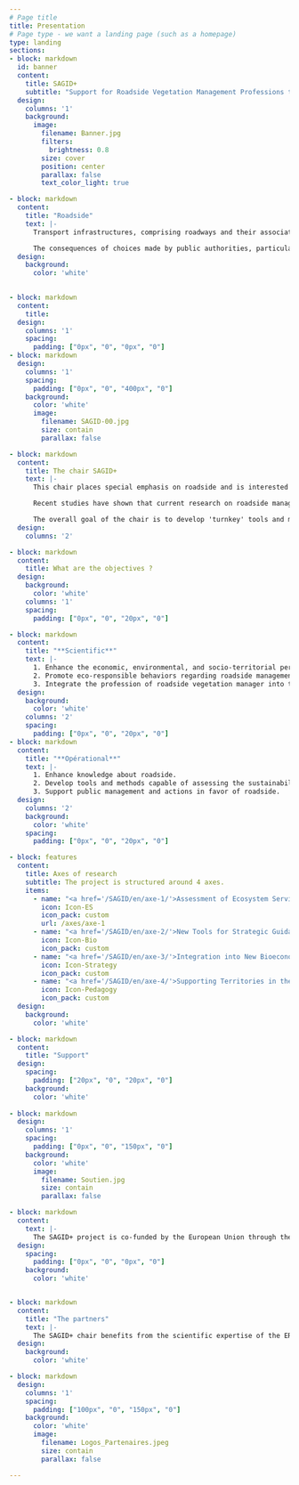 ```yaml
---
# Page title
title: Presentation
# Page type - we want a landing page (such as a homepage)
type: landing
sections:
- block: markdown
  id: banner
  content:
    title: SAGID+
    subtitle: "Support for Roadside Vegetation Management Professions through Comprehensive and Sustainable Management"   
  design:
    columns: '1'
    background: 
      image: 
        filename: Banner.jpg
        filters:
          brightness: 0.8
        size: cover
        position: center  
        parallax: false
        text_color_light: true

- block: markdown
  content:    
    title: "Roadside"
    text: |-
      Transport infrastructures, comprising roadways and their associated green areas, are central to concerns related to the sustainable development of territories. They involve both environmental preservation and economic aspects associated with transportation, road safety, and quality of life, among others.

      The consequences of choices made by public authorities, particularly in terms of planning and maintenance of these spaces, have long-term implications. Indeed, a transport infrastructure must provide service to users, including accessibility, travel time, comfort, safety, while also integrating into its environment. These social, economic, and environmental functions depend on the quality of the environment and, therefore, on the management practices implemented in the territory.
  design:
    background:
      color: 'white'
    

- block: markdown
  content:    
    title:    
  design:
    columns: '1'
    spacing:
      padding: ["0px", "0", "0px", "0"]    
- block: markdown    
  design:
    columns: '1'    
    spacing:
      padding: ["0px", "0", "400px", "0"]
    background: 
      color: 'white'
      image: 
        filename: SAGID-00.jpg
        size: contain
        parallax: false

- block: markdown
  content:    
    title: The chair SAGID+
    text: |-
      This chair places special emphasis on roadside and is interested in establishing sustainable management of these vegetated spaces, with the ability to mitigate the negative impacts of roads on biodiversity and play a fundamental role in its preservation. However, currently, various stakeholders at the territorial level lack operational methodologies/models that enable them to simultaneously consider and assess all the previously mentioned challenges.

      Recent studies have shown that current research on roadside management is approached in a fragmented and disciplinary manner. They have also highlighted a lack of formal models for addressing the complexity of such a system and integrating data from various sources and disciplines.

      The overall goal of the chair is to develop 'turnkey' tools and methods capable of assessing the sustainability of practices implemented in the decision-making process, supported by artificial intelligence, and then contribute to integrating the profession into bioeconomy sectors and promoting eco-responsible behaviors.
  design:
    columns: '2'

- block: markdown
  content:    
    title: What are the objectives ?  
  design:
    background:
      color: 'white'
    columns: '1'
    spacing:
      padding: ["0px", "0", "20px", "0"]    

- block: markdown
  content:    
    title: "**Scientific**"
    text: |-
      1. Enhance the economic, environmental, and socio-territorial performance of roadside.
      2. Promote eco-responsible behaviors regarding roadside management.
      3. Integrate the profession of roadside vegetation manager into the bioeconomy sectors.
  design:
    background: 
      color: 'white'
    columns: '2'
    spacing:
      padding: ["0px", "0", "20px", "0"]    
- block: markdown
  content:    
    title: "**Opérational**"
    text: |-
      1. Enhance knowledge about roadside.
      2. Develop tools and methods capable of assessing the sustainability of roadside management practices.
      3. Support public management and actions in favor of roadside.
  design:
    columns: '2'
    background: 
      color: 'white'
    spacing:
      padding: ["0px", "0", "20px", "0"]  

- block: features
  content:
    title: Axes of research
    subtitle: The project is structured around 4 axes.
    items:
      - name: "<a href='/SAGID/en/axe-1/'>Assessment of Ecosystem Services Provided by Roadside</a>"     
        icon: Icon-ES
        icon_pack: custom
        url: /axes/axe-1
      - name: "<a href='/SAGID/en/axe-2/'>New Tools for Strategic Guidance and Decision Support</a>"
        icon: Icon-Bio
        icon_pack: custom
      - name: "<a href='/SAGID/en/axe-3/'>Integration into New Bioeconomy Sectors</a>"
        icon: Icon-Strategy
        icon_pack: custom
      - name: "<a href='/SAGID/en/axe-4/'>Supporting Territories in the Evolution of Practices</a>"
        icon: Icon-Pedagogy
        icon_pack: custom  
  design:
    background:
      color: 'white'      

- block: markdown
  content:    
    title: "Support"
  design:
    spacing:
      padding: ["20px", "0", "20px", "0"]
    background: 
      color: 'white'  
    
- block: markdown    
  design:
    columns: '1'    
    spacing:
      padding: ["0px", "0", "150px", "0"]
    background: 
      color: 'white'
      image: 
        filename: Soutien.jpg
        size: contain
        parallax: false

- block: markdown
  content:    
    text: |-
      The SAGID+ project is co-funded by the European Union through the European Regional Development Fund with a total of €409,500, along with contributions from the ACTIBAC group and the Greater Nancy Metropolitan Area. It contributes to the collective ambition 'Men and Trees, the Roots of Tomorrow,' which is labeled as a Territory of Innovation. It has also received the 'Solar Impulse Efficient Solution Label' certification.
  design:
    spacing:
      padding: ["0px", "0", "0px", "0"]  
    background: 
      color: 'white' 


- block: markdown
  content:    
    title: "The partners"
    text: |-
      The SAGID+ chair benefits from the scientific expertise of the ERPI Research Unit (Research Team on Innovative Processes) at the University of Lorraine, the SILVA Joint Research Unit, under the co-supervision of the University of Lorraine, AgroParisTech, INRAE, the LORIA Joint Research Unit (Lorraine Laboratory of Computer Science and its Applications), under the co-supervision of the University of Lorraine, CNRS, and INRIA, and the ENSGSI. It also benefits from the industrial expertise of the ACTIBAC group, specializing in the management of green areas through the companies NOREMAT and ACCOPILOT.
  design:
    background:
      color: 'white'

- block: markdown    
  design:
    columns: '1'    
    spacing:
      padding: ["100px", "0", "150px", "0"]
    background: 
      color: 'white'
      image: 
        filename: Logos_Partenaires.jpeg
        size: contain
        parallax: false

---
```


